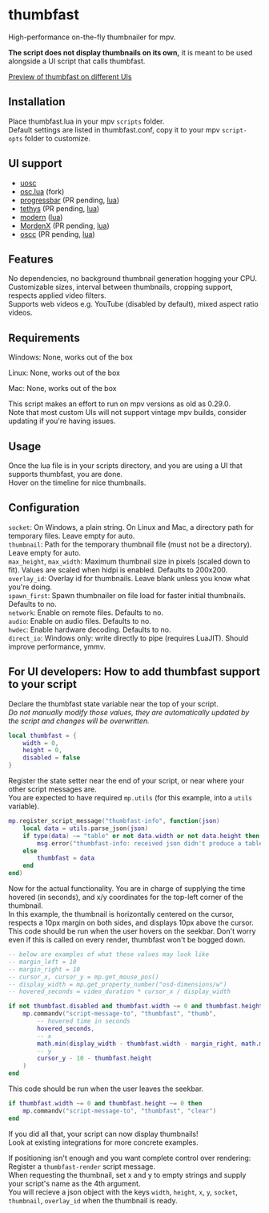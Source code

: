 # thumbfast
High-performance on-the-fly thumbnailer for mpv.

**The script does not display thumbnails on its own,** it is meant to be used alongside a UI script that calls thumbfast.

[Preview of thumbfast on different UIs](https://user-images.githubusercontent.com/42466980/199102896-65f9e989-4189-4734-82a7-bda8ee63c7a6.webm)

## Installation
Place thumbfast.lua in your mpv `scripts` folder.  
Default settings are listed in thumbfast.conf, copy it to your mpv `script-opts` folder to customize.

## UI support
- [uosc](https://github.com/tomasklaen/uosc)
- [osc.lua](https://github.com/po5/thumbfast/blob/vanilla-osc/player/lua/osc.lua) (fork)
- [progressbar](https://github.com/torque/mpv-progressbar) (PR pending, [lua](https://github.com/po5/thumbfast/blob/mpv-progressbar/build/progressbar.lua))
- [tethys](https://github.com/Zren/mpv-osc-tethys) (PR pending, [lua](https://github.com/Zren/mpv-osc-tethys/blob/a6a3f4295e9a68dbb0763f30cb2d9f73b2452445/osc_tethys.lua))
- [modern](https://github.com/maoiscat/mpv-osc-modern/tree/with.thumbfast) ([lua](https://github.com/maoiscat/mpv-osc-modern/blob/with.thumbfast/modern.lua))
- [MordenX](https://github.com/cyl0/MordenX) (PR pending, [lua](https://github.com/cyl0/MordenX/blob/16cf217c460b4eee8fdafe6821cc3c0db3d1532f/mordenx.lua))
- [oscc](https://github.com/longtermfree/oscc) (PR pending, [lua](https://github.com/longtermfree/oscc/blob/ebe49992a9121980f5956be03d6c8c9b52a2ff5e/oscc.lua))

## Features
No dependencies, no background thumbnail generation hogging your CPU.  
Customizable sizes, interval between thumbnails, cropping support, respects applied video filters.  
Supports web videos e.g. YouTube (disabled by default), mixed aspect ratio videos.

## Requirements
Windows: None, works out of the box

Linux: None, works out of the box

Mac: None, works out of the box

This script makes an effort to run on mpv versions as old as 0.29.0.  
Note that most custom UIs will not support vintage mpv builds, consider updating if you're having issues.

## Usage
Once the lua file is in your scripts directory, and you are using a UI that supports thumbfast, you are done.  
Hover on the timeline for nice thumbnails.

## Configuration
`socket`: On Windows, a plain string. On Linux and Mac, a directory path for temporary files. Leave empty for auto.  
`thumbnail`: Path for the temporary thumbnail file (must not be a directory). Leave empty for auto.  
`max_height`, `max_width`: Maximum thumbnail size in pixels (scaled down to fit). Values are scaled when hidpi is enabled. Defaults to 200x200.  
`overlay_id`: Overlay id for thumbnails. Leave blank unless you know what you're doing.  
`spawn_first`: Spawn thumbnailer on file load for faster initial thumbnails. Defaults to no.  
`network`: Enable on remote files. Defaults to no.  
`audio`: Enable on audio files. Defaults to no.  
`hwdec`: Enable hardware decoding. Defaults to no.  
`direct_io`: Windows only: write directly to pipe (requires LuaJIT). Should improve performance, ymmv.

## For UI developers: How to add thumbfast support to your script
Declare the thumbfast state variable near the top of your script.  
*Do not manually modify those values, they are automatically updated by the script and changes will be overwritten.*
```lua
local thumbfast = {
    width = 0,
    height = 0,
    disabled = false
}
```
Register the state setter near the end of your script, or near where your other script messages are.  
You are expected to have required `mp.utils` (for this example, into a `utils` variable).
```lua
mp.register_script_message("thumbfast-info", function(json)
    local data = utils.parse_json(json)
    if type(data) ~= "table" or not data.width or not data.height then
        msg.error("thumbfast-info: received json didn't produce a table with thumbnail information")
    else
        thumbfast = data
    end
end)
```
Now for the actual functionality. You are in charge of supplying the time hovered (in seconds), and x/y coordinates for the top-left corner of the thumbnail.  
In this example, the thumbnail is horizontally centered on the cursor, respects a 10px margin on both sides, and displays 10px above the cursor.  
This code should be run when the user hovers on the seekbar. Don't worry even if this is called on every render, thumbfast won't be bogged down.
```lua
-- below are examples of what these values may look like
-- margin_left = 10
-- margin_right = 10
-- cursor_x, cursor_y = mp.get_mouse_pos()
-- display_width = mp.get_property_number("osd-dimensions/w")
-- hovered_seconds = video_duration * cursor_x / display_width

if not thumbfast.disabled and thumbfast.width ~= 0 and thumbfast.height ~= 0 then
    mp.commandv("script-message-to", "thumbfast", "thumb",
        -- hovered time in seconds
        hovered_seconds,
        -- x
        math.min(display_width - thumbfast.width - margin_right, math.max(margin_left, cursor_x - thumbfast.width / 2)),
        -- y
        cursor_y - 10 - thumbfast.height
    )
end
```
This code should be run when the user leaves the seekbar.
```lua
if thumbfast.width ~= 0 and thumbfast.height ~= 0 then
    mp.commandv("script-message-to", "thumbfast", "clear")
end
```
If you did all that, your script can now display thumbnails!  
Look at existing integrations for more concrete examples.

If positioning isn't enough and you want complete control over rendering:  
Register a `thumbfast-render` script message.  
When requesting the thumbnail, set x and y to empty strings and supply your script's name as the 4th argument.  
You will recieve a json object with the keys `width`, `height`, `x`, `y`, `socket`, `thumbnail`, `overlay_id` when the thumbnail is ready.

